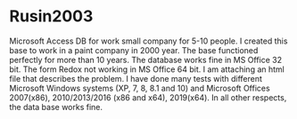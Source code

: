 # Rusin2003
Microsoft Access DB for work small company for 5-10 people.
I created this base to work in a paint company in 2000 year. The base functioned perfectly for more than 10 years.
The database works fine in MS Office 32 bit. The form Redox not working in MS Office 64 bit.
I am attaching an html file that describes the problem. I have done many tests with different Microsoft Windows systems (XP, 7, 8, 8.1 and 10) and Microsoft Offices 2007(x86), 2010/2013/2016 (x86 and x64), 2019(x64).
In all other respects, the data base works fine.
